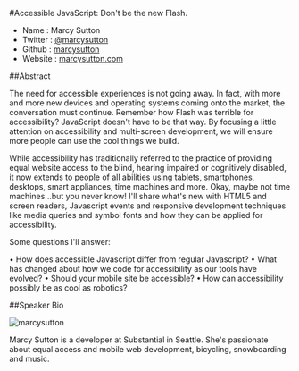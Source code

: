 #Accessible JavaScript: Don't be the new Flash.

* Name      : Marcy Sutton
* Twitter   : [@marcysutton][]
* Github    : [marcysutton][]
* Website   : [marcysutton.com][]

##Abstract

The need for accessible experiences is not going away. In fact, with more and more new devices and operating systems coming onto the market, the conversation must continue. Remember how Flash was terrible for accessibility? JavaScript doesn't have to be that way. By focusing a little attention on accessibility and multi-screen development, we will ensure more people can use the cool things we build.

While accessibility has traditionally referred to the practice of providing equal website access to the blind, hearing impaired or cognitively disabled, it now extends to people of all abilities using tablets, smartphones, desktops, smart appliances, time machines and more. Okay, maybe not time machines...but you never know! I'll share what's new with HTML5 and screen readers, Javascript events and responsive development techniques like media queries and symbol fonts and how they can be applied for accessibility.

Some questions I'll answer:

• How does accessible Javascript differ from regular Javascript?
• What has changed about how we code for accessibility as our tools have evolved?
• Should your mobile site be accessible?
• How can accessibility possibly be as cool as robotics?

##Speaker Bio

![marcysutton](https://raw.github.com/cascadiajs/2013.cascadiajs.com/master/images/marcysutton.png)

Marcy Sutton is a developer at Substantial in Seattle. She's passionate about equal access and mobile web development, bicycling, snowboarding and music.

[@marcysutton]:http://twitter.com/marcysutton
[marcysutton]:http://github.com/marcysutton
[marcysutton.com]:http://marcysutton.com

